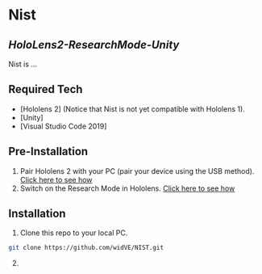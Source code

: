 # Nist 
## _HoloLens2-ResearchMode-Unity_


Nist is ... 

## Required Tech

- [Hololens 2] (Notice that Nist is not yet compatible with Hololens 1).
- [Unity] 
- [Visual Studio Code 2019] 

## Pre-Installation 
1. Pair Hololens 2 with your PC (pair your device using the USB method). [Click here to see how](https://docs.microsoft.com/en-us/windows/mixed-reality/develop/advanced-concepts/using-the-windows-device-portal#connecting-over-usb)
2. Switch on the Research Mode in Hololens. [Click here to see how](https://github.com/microsoft/HoloLens2ForCV/blob/main/Docs/ECCV2020-Tutorial/ECCV2020-ResearchMode-Api.pdf)



## Installation

1. Clone this repo to your local PC. 
```sh
git clone https://github.com/widVE/NIST.git
```
2. 

